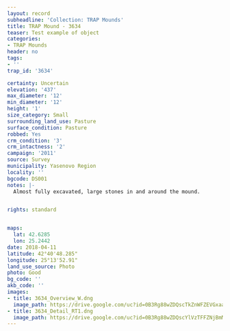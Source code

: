 ```yaml
---
layout: record
subheadline: 'Collection: TRAP Mounds'
title: TRAP Mound - 3634
teaser: Test example of object
categories:
- TRAP Mounds
header: no
tags:
- ''
trap_id: '3634'

certainty: Uncertain
elevation: '437'
max_diameter: '12'
min_diameter: '12'
height: '1'
size_category: Small
surrounding_land_use: Pasture
surface_condition: Pasture
robbed: Yes
crm_condition: '3'
crm_intactness: '2'
campaign: '2011'
source: Survey
municipality: Yasenovo Region
locality: ''
bgcode: DS001
notes: |-
  Almost fully excavated, large stones in and around the mound.


rights: standard


maps:
  lat: 42.6285
  lon: 25.2442
date: 2018-04-11
latitude: 42°40'48.285"
longitude: 25°13'52.91"
land_use_source: Photo
photo: Good
bg_code: ''
akb_code: ''
images:
- title: 3634_Overview_W.dng
  image_path: https://drive.google.com/uc?id=0B3Rg88wZDQscTkZnWFZEVGxaamc
- title: 3634_Detail_RT1.dng
  image_path: https://drive.google.com/uc?id=0B3Rg88wZDQscYlVzTFFZNjBmM28
---
```

